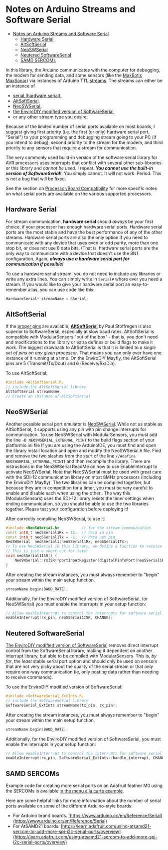 # Notes on Arduino Streams and Software Serial<!--! {#page_arduino_streams} -->

<!--! @tableofcontents -->

<!--! @m_footernavigation -->

<!--! @if GITHUB -->

- [Notes on Arduino Streams and Software Serial](#notes-on-arduino-streams-and-software-serial)
  - [Hardware Serial](#hardware-serial)
  - [AltSoftSerial](#altsoftserial)
  - [NeoSWSerial](#neoswserial)
  - [Neutered SoftwareSerial](#neutered-softwareserial)
  - [SAMD SERCOMs](#samd-sercoms)

<!--! @endif -->

In this library, the Arduino communicates with the computer for debugging, the modem for sending data, and some sensors (like the [MaxBotix MaxSonar](https://github.com/EnviroDIY/ModularSensors/wiki/MaxBotix-MaxSonar)) via instances of Arduino TTL [streams](https://www.arduino.cc/en/Reference/Stream).
The streams can either be an instance of

- [serial (hardware serial)](https://www.arduino.cc/en/Reference/Serial),
- [AltSoftSerial](https://github.com/PaulStoffregen/AltSoftSerial),
- [NeoSWSerial](https://github.com/SRGDamia1/NeoSWSerial),
- [the EnviroDIY modified version of SoftwareSerial](https://github.com/EnviroDIY/SoftwaterSerial_ExternalInts),
- or any other stream type you desire.

Because of the limited number of serial ports available on most boards, I suggest giving first priority (i.e. the first (or only) hardware serial port, "Serial") to your programming and debugging stream going to your PC (if you intend to debug), second priority to the stream for the modem, and third priority to any sensors that require a stream for communication.

The very commonly used build-in version of the software serial library for AVR processors uses interrupts that conflict with several other sub-libraries or this library and _cannot be used_.
I repeat.
_**You cannot use the built-in version of SoftwareSerial!**_.
You simply cannot.
It will not work.
Period.
This is not a bug that will be fixed.

See the section on [Processor/Board Compatibility](https://envirodiy.github.io/ModularSensors/page_processor_compatibility.html) for more specific notes on what serial ports are available on the various supported processors.

## Hardware Serial<!--! {#streams_hardware} -->

For stream communication, **hardware serial** should _always_ be your first choice, if your processor has enough hardware serial ports.
Hardware serial ports are the most stable and have the best performance of any of the other streams.
Hardware serial ports are also the only option if you need to communicate with any device that uses even or odd parity, more than one stop bit, or does not use 8 data bits.
(That is, hardware serial ports are the only way to communicate with a device that doesn't use the 8N1 configuration.
Again, _**always use a hardware serial port for communication if possible!**_

To use a hardware serial stream, you do not need to include any libraries or write any extra lines.
You can simply write in `Serial#` where ever you need a stream.
If you would like to give your hardware serial port an easy-to-remember alias, you can use code like this:

```cpp
HardwareSerial* streamName = &Serial;
```

## AltSoftSerial<!--! {#streams_altss} -->

If the [proper pins](https://www.pjrc.com/teensy/td_libs_AltSoftSerial.html) are available, **[AltSoftSerial](https://github.com/PaulStoffregen/AltSoftSerial)** by Paul Stoffregen is also superior to SoftwareSerial, especially at slow baud rates.
AltSoftSerial is compatible with ModularSensors "out of the box" - that is, you don't need and modifications to the library or extra defines or build flags to make it work.
The biggest drawback to AltSoftSerial is that it is limited to _a single set of pins on any given processor_.
That means you can only ever have one instance of it running at a time.
On the EnviroDIY Mayfly, the AltSoftSerial pins are 5 (Transmit/Tx/Dout) and 6 (Receive/Rx/Din).

To use AltSoftSerial:

```cpp
#include <AltSoftSerial.h.
// include the AltSoftSerial library
AltSoftSerial streamName.
// Create an instance of AltSoftSerial
```

## NeoSWSerial<!--! {#streams_neosw} -->

Another possible serial port emulator is [NeoSWSerial](https://github.com/SRGDamia1/NeoSWSerial).
While not as stable as AltSoftSerial, it supports using any pin with pin change interrupts for communication.
To use NeoSWSerial with ModularSensors, you must add the line `-D NEOSWSERIAL_EXTERNAL_PCINT` to the build flags section of your platformio.ini file
If you are using the ArduinoIDE, you must find and open the library install location and open and modify the NeoSWSerial.h file.
Find and remove the two slashes from the start of the line `//#define NEOSWSERIAL_EXTERNAL_PCINT`) and then recompile the library.
There are instructions in the NeoSWSerial ReadMe on how to use EnableInterrupt to activate NeoSWSerial.
Note that NeoSWSerial must be used with great care with the SDI-12 communication library on most 8MHz processors (including the EnviroDIY Mayfly).
The two libraries can be compiled together, but because they are in competition for a timer, you must be very careful to enable and disable each when using the other..
The way this (ModularSensors) uses the SDI-12 library resets the timer settings when ending communication, so you should be able to use the two libraries together.
Please test your configuration before deploying it!

After correctly compiling NeoSWSerial, to use it:

```cpp
#include <NeoSWSerial.h>          // for the stream communication
const int8_t neoSSerial1Rx = 11;  // data in pin
const int8_t neoSSerial1Tx = -1;  // data out pin
NeoSWSerial  neoSSerial1(neoSSerial1Rx, neoSSerial1Tx);
// To use NeoSWSerial in this library, we define a function to receive data
// This is just a short-cut for later
void neoSSerial1ISR() {
    NeoSWSerial::rxISR(*portInputRegister(digitalPinToPort(neoSSerial1Rx)));
}
```

After creating the stream instances, you must always remember to "begin" your stream within the main setup function.

```cpp
streamName.begin(BAUD_RATE);
```

Additionally, for the EnviroDIY modified version of SoftwareSerial, (or NeoSWSerial) you must enable the interrupts in your setup function:

```cpp
// Allow enableInterrupt to control the interrupts for software serial
enableInterrupt(rx_pin, neoSSerial1ISR, CHANGE);
```

## Neutered SoftwareSerial<!--! {#streams_softwareserial} -->

[The EnviroDIY modified version of SoftwareSerial](https://github.com/EnviroDIY/SoftwaterSerial_ExternalInts) removes direct interrupt control from the SoftwareSerial library, making it dependent on another interrupt library, but able to be compiled with ModularSensors.
This is, _by far_, the _least_ stable serial port option and should only be used on sensors that are not very picky about the quality of the serial stream or that only require one-way communication (ie, only posting data rather than needing to receive commands).

To use the EnviroDIY modified version of SoftwareSerial:

```cpp
#include <SoftwareSerial_ExtInts.h.
// include the SoftwareSerial library
SoftwareSerial_ExtInts streamName(tx_pin, rx_pin);
```

After creating the stream instances, you must always remember to "begin" your stream within the main setup function.

```cpp
streamName.begin(BAUD_RATE);
```

Additionally, for the EnviroDIY modified version of SoftwareSerial, you must enable the interrupts in your setup function:

```cpp
// Allow enableInterrupt to control the interrupts for software serial
enableInterrupt(rx_pin, SoftwareSerial_ExtInts::handle_interrupt, CHANGE);
```

## SAMD SERCOMs<!--! {#streams_samd_sercom} -->

Example code for creating more serial ports on an Adafruit feather M0 using the SERCOMs is available [in the menu a la carte example](https://envirodiy.github.io/ModularSensors/menu_a_la_carte_8ino-example.html#enu_walk_samd_serial_ports).

Here are some helpful links for more information about the number of serial ports available on some of the different Arduino-style boards:

- For Arduino brand boards.
[https://www.arduino.cc/en/Reference/Serial](https://www.arduino.cc/en/Reference/Serial)
- For AtSAMD21 boards.
[https://learn.adafruit.com/using-atsamd21-sercom-to-add-more-spi-i2c-serial-ports/overview](https://learn.adafruit.com/using-atsamd21-sercom-to-add-more-spi-i2c-serial-ports/overview)
